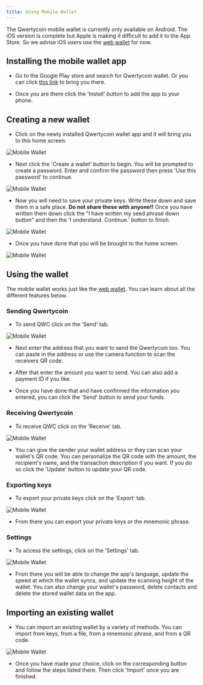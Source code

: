 ```yaml
---
title: Using Mobile Wallet
---
```


The Qwertycoin mobile wallet is currently only available on Android. The iOS version is complete but Apple is making it difficult to add it to the App Store. So we advise iOS users use the [web wallet](https://myqwertycoin.org) for now.

## Installing the mobile wallet app
* Go to the Google Play store and search for Qwertycoin wallet. Or you can click [this link](https://play.google.com/store/apps/details?id=org.qwertycoin.wallet) to bring you there.

* Once you are there click the 'Install' button to add the app to your phone.

## Creating a new wallet
* Click on the newly installed Qwertycoin wallet app and it will bring you to this home screen:

![Mobile Wallet](assets/wallets/mobilewallet/mobile-start.png)

* Next click the 'Create a wallet' button to begin. You will be prompted to create a password. Enter and confirm the password then press 'Use this password' to continue.

![Mobile Wallet](assets/wallets/mobilewallet/mobile-password.png)

* Now you will need to save your private keys. Write these down and save them in a safe place. **Do not share these with anyone!!** Once you have written them down click the "I have written my seed phrase down button" and then the 'I understand. Continue.' button to finish.

![Mobile Wallet](assets/wallets/mobilewallet/mobile-keys.png)

* Once you have done that you will be brought to the home screen.

![Mobile Wallet](assets/wallets/mobilewallet/mobile-home.png)

## Using the wallet
The mobile wallet works just like the [web wallet](https://myqwertycoin.org). You can learn about all the different features below.  

### Sending Qwertycoin
* To send QWC click on the 'Send' tab.

![Mobile Wallet](assets/wallets/mobilewallet/mobile-send.png)

* Next enter the address that you want to send the Qwertycoin too. You can paste in the address or use the camera function to scan the receivers QR code.

* After that enter the amount you want to send. You can also add a payment ID if you like.

* Once you have done that and have confirmed the information you entered, you can click the 'Send' button to send your funds.

### Receiving Qwertycoin
* To receive QWC click on the 'Receive' tab.

![Mobile Wallet](assets/wallets/mobilewallet/mobile-receive.png)

* You can give the sender your wallet address or they can scan your wallet's QR code. You can personalize the QR code with the amount, the recipient's name, and the transaction description if you want. If you do so click the 'Update' button to update your QR code.

### Exporting keys
* To export your private keys click on the 'Export' tab.

![Mobile Wallet](assets/wallets/mobilewallet/mobile-export.png)

* From there you can export your private keys or the mnemonic phrase.

### Settings
* To access the settings, click on the 'Settings' tab.

![Mobile Wallet](assets/wallets/mobilewallet/mobile%20settings.png)

* From there you will be able to change the app's language, update the speed at which the wallet syncs, and update the scanning height of the wallet. You can also change your wallet's password, delete contacts and delete the stored wallet data on the app.

## Importing an existing wallet
* You can import an existing wallet by a variety of methods. You can import from keys, from a file, from a mnemonic phrase, and from a QR code.

![Mobile Wallet](assets/wallets/mobilewallet/mobile-import.png)

* Once you have made your choice, click on the corresponding button and follow the steps listed there. Then click 'Import' once you are finished.

